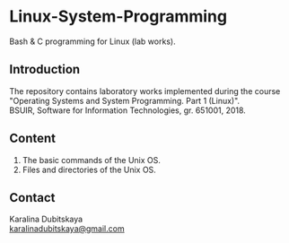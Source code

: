 # Linux-System-Programming
Bash &amp; C programming for Linux (lab works).

## Introduction
The repository contains laboratory works implemented during the course                                             
"Operating Systems and System Programming. Part 1 (Linux)".                                      
BSUIR, Software for Information Technologies, gr. 651001, 2018.         

## Content
1. The basic commands of the Unix OS.
2. Files and directories of the Unix OS.

## Contact                                     
Karalina Dubitskaya                                                  
karalinadubitskaya@gmail.com  
